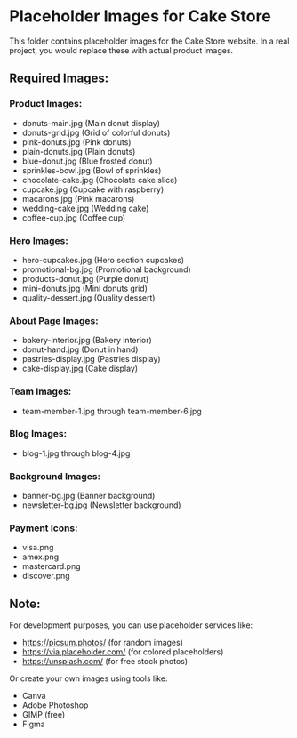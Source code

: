 # Placeholder Images for Cake Store

This folder contains placeholder images for the Cake Store website. 
In a real project, you would replace these with actual product images.

## Required Images:

### Product Images:
- donuts-main.jpg (Main donut display)
- donuts-grid.jpg (Grid of colorful donuts)
- pink-donuts.jpg (Pink donuts)
- plain-donuts.jpg (Plain donuts)
- blue-donut.jpg (Blue frosted donut)
- sprinkles-bowl.jpg (Bowl of sprinkles)
- chocolate-cake.jpg (Chocolate cake slice)
- cupcake.jpg (Cupcake with raspberry)
- macarons.jpg (Pink macarons)
- wedding-cake.jpg (Wedding cake)
- coffee-cup.jpg (Coffee cup)

### Hero Images:
- hero-cupcakes.jpg (Hero section cupcakes)
- promotional-bg.jpg (Promotional background)
- products-donut.jpg (Purple donut)
- mini-donuts.jpg (Mini donuts grid)
- quality-dessert.jpg (Quality dessert)

### About Page Images:
- bakery-interior.jpg (Bakery interior)
- donut-hand.jpg (Donut in hand)
- pastries-display.jpg (Pastries display)
- cake-display.jpg (Cake display)

### Team Images:
- team-member-1.jpg through team-member-6.jpg

### Blog Images:
- blog-1.jpg through blog-4.jpg

### Background Images:
- banner-bg.jpg (Banner background)
- newsletter-bg.jpg (Newsletter background)

### Payment Icons:
- visa.png
- amex.png
- mastercard.png
- discover.png

## Note:
For development purposes, you can use placeholder services like:
- https://picsum.photos/ (for random images)
- https://via.placeholder.com/ (for colored placeholders)
- https://unsplash.com/ (for free stock photos)

Or create your own images using tools like:
- Canva
- Adobe Photoshop
- GIMP (free)
- Figma
